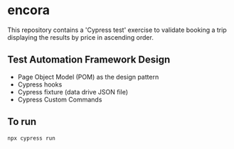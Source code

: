 # encora
This repository contains a 'Cypress test' exercise to validate booking a trip displaying the results by price in ascending order.

## Test Automation Framework Design 
* Page Object Model (POM) as the design pattern 
* Cypress hooks
* Cypress fixture  (data drive JSON file)
* Cypress Custom Commands 

## To run
    npx cypress run
   

